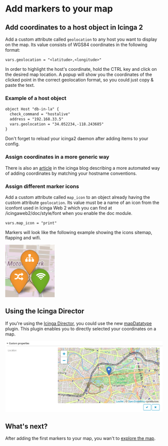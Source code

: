 # Add markers to your map

## Add coordinates to a host object in Icinga 2

Add a custom attribute called `geolocation` to any host you want to display on the map. Its value consists of WGS84 coordinates in the following format:

```
vars.geolocation = "<latitude>,<longitude>"
```

In order to highlight the host's coordinate, hold the CTRL key and click on the desired map location. A popup will show you the coordinates of the clicked point in the correct geolocation format, so you could just copy & paste the text.

### Example of a host object

```
object Host "db-in-la" {
  check_command = "hostalive"
  address = "192.168.33.5"
  vars.geolocation = "34.052234,-118.243685"
}
```

Don't forget to reload your icinga2 daemon after adding items to your config.

### Assign coordinates in a more generic way

There is also an [article](https://www.icinga.com/2017/08/16/integrate-maps-into-icinga/) in the icinga blog describing a more automated way of adding coordinates by matching your hostname conventions.

### Assign different marker icons

Add a custom attribute called `map_icon` to an object already having the custom attribute `geolocation`. Its value must be a name of an icon from the iconfont used in Icinga Web 2 which you can find at /icingaweb2/doc/style/font when you enable the doc module.

```
vars.map_icon = "print"
```

Markers will look like the following example showing the icons sitemap, flapping and wifi.

![Marker icons](screenshot/02_getting-started/0207_marker-icons.png)


## Using the Icinga Director

If you're using the [Icinga Director](https://github.com/icinga/icingaweb2-module-director), you could use the new [mapDatatype](https://github.com/nbuchwitz/icingaweb2-module-mapDatatype) plugin. This plugin enables you to directly selected your coordinates on a map.

![Using the Icinga Director](screenshot/director-plugin.png)


## What's next?

After adding the first markers to your map, you wan't to [explore the map](03-Exploring-the-map.md).
